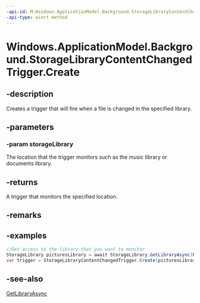 ```yaml
---
-api-id: M:Windows.ApplicationModel.Background.StorageLibraryContentChangedTrigger.Create(Windows.Storage.StorageLibrary)
-api-type: winrt method
---
```


<!-- Method syntax
public Windows.ApplicationModel.Background.StorageLibraryContentChangedTrigger Create(Windows.Storage.StorageLibrary storageLibrary)
-->

# Windows.ApplicationModel.Background.StorageLibraryContentChangedTrigger.Create

## -description
Creates a trigger that will fire when a file is changed in the specified library.

## -parameters
### -param storageLibrary
The location that the trigger monitors such as the music library or documents library.

## -returns
A trigger that monitors the specified location.

## -remarks

## -examples
```csharp
//Get access to the library that you want to monitor 
StorageLibrary picturesLibrary = await StorageLibrary.GetLibraryAsync(KnownLibraryId.Pictures); 
var trigger = StorageLibraryContentChangedTrigger.Create(picturesLibrary);
```



## -see-also
[GetLibraryAsync](../windows.storage/storagelibrary_getlibraryasync.md)
